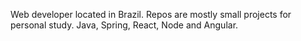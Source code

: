 Web developer located in Brazil. 
Repos are mostly small projects for personal study.
Java, Spring, React, Node and Angular.
